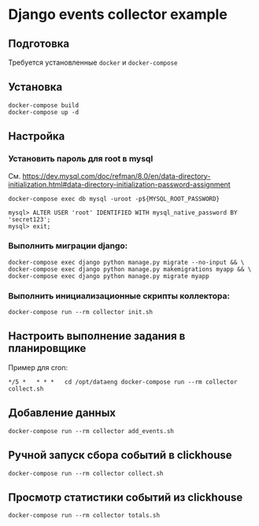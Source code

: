 # Django events collector example

## Подготовка

Требуется установленные `docker` и `docker-compose`

## Установка

    docker-compose build
    docker-compose up -d

## Настройка

### Установить пароль для root в mysql

См. https://dev.mysql.com/doc/refman/8.0/en/data-directory-initialization.html#data-directory-initialization-password-assignment

    docker-compose exec db mysql -uroot -p${MYSQL_ROOT_PASSWORD}

    mysql> ALTER USER 'root' IDENTIFIED WITH mysql_native_password BY 'secret123';
    mysql> exit;


### Выполнить миграции django:

    docker-compose exec django python manage.py migrate --no-input && \
    docker-compose exec django python manage.py makemigrations myapp && \
    docker-compose exec django python manage.py migrate myapp

### Выполнить инициализационные скрипты коллектора:

    docker-compose run --rm collector init.sh

## Настроить выполнение задания в планировщике
Пример для cron:

    */5 *   * * *   cd /opt/dataeng docker-compose run --rm collector collect.sh


## Добавление данных 

    docker-compose run --rm collector add_events.sh

## Ручной запуск сбора событий в clickhouse

    docker-compose run --rm collector collect.sh

## Просмотр статистики событий из clickhouse

    docker-compose run --rm collector totals.sh
